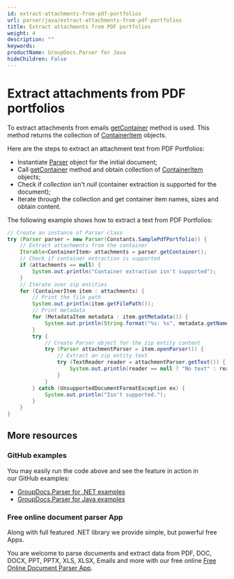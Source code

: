 ```yaml
---
id: extract-attachments-from-pdf-portfolios
url: parser/java/extract-attachments-from-pdf-portfolios
title: Extract attachments from PDF portfolios
weight: 4
description: ""
keywords: 
productName: GroupDocs.Parser for Java
hideChildren: False
---
```

  

# Extract attachments from PDF portfolios

To extract attachments from emails [getContainer](https://reference.groupdocs.com/java/parser/com.groupdocs.parser/Parser#getContainer()) method is used. This method returns the collection of [ContainerItem](https://reference.groupdocs.com/java/parser/com.groupdocs.parser.data/ContainerItem) objects.

Here are the steps to extract an attachment text from PDF Portfolios:

*   Instantiate [Parser](https://reference.groupdocs.com/java/parser/com.groupdocs.parser/Parser) object for the initial document;
*   Call [getContainer](https://reference.groupdocs.com/java/parser/com.groupdocs.parser/Parser#getContainer()) method and obtain collection of [ContainerItem](https://reference.groupdocs.com/java/parser/com.groupdocs.parser.data/ContainerItem) objects;
*   Check if *collection* isn't *null* (container extraction is supported for the document);
*   Iterate through the collection and get container item names, sizes and obtain content.

The following example shows how to extract a text from PDF Portfolios:

```java
// Create an instance of Parser class
try (Parser parser = new Parser(Constants.SamplePdfPortfolio)) {
    // Extract attachments from the container
    Iterable<ContainerItem> attachments = parser.getContainer();
    // Check if container extraction is supported
    if (attachments == null) {
        System.out.println("Container extraction isn't supported");
    }
    // Iterate over zip entities
    for (ContainerItem item : attachments) {
        // Print the file path
        System.out.println(item.getFilePath());
        // Print metadata
        for (MetadataItem metadata : item.getMetadata()) {
            System.out.println(String.format("%s: %s", metadata.getName(), metadata.getValue()));
        }
        try {
            // Create Parser object for the zip entity content
            try (Parser attachmentParser = item.openParser()) {
                // Extract an zip entity text
                try (TextReader reader = attachmentParser.getText()) {
                    System.out.println(reader == null ? "No text" : reader.readToEnd());
                }
            }
        } catch (UnsupportedDocumentFormatException ex) {
            System.out.println("Isn't supported.");
        }
    }
}
```

## More resources

### GitHub examples

You may easily run the code above and see the feature in action in our GitHub examples:

*   [GroupDocs.Parser for .NET examples](https://github.com/groupdocs-parser/GroupDocs.Parser-for-.NET)    
*   [GroupDocs.Parser for Java examples](https://github.com/groupdocs-parser/GroupDocs.Parser-for-Java)
    

### Free online document parser App

Along with full featured .NET library we provide simple, but powerful free Apps.

You are welcome to parse documents and extract data from PDF, DOC, DOCX, PPT, PPTX, XLS, XLSX, Emails and more with our free online [Free Online Document Parser App](https://products.groupdocs.app/parser).